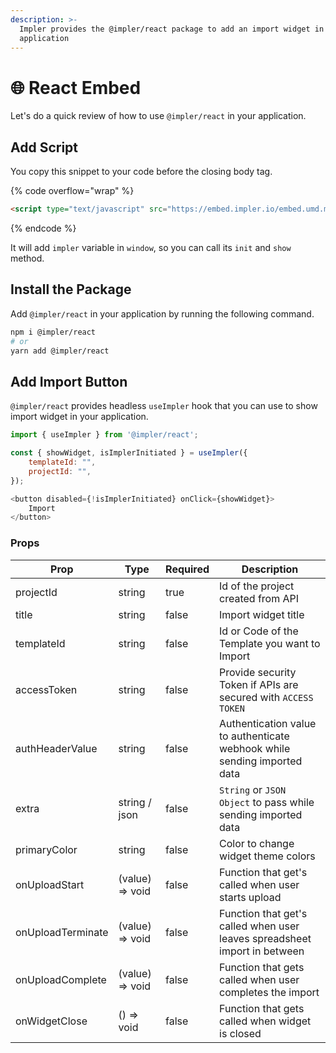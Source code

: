 ```yaml
---
description: >-
  Impler provides the @impler/react package to add an import widget in your
  application
---
```


# 🌐 React Embed

Let's do a quick review of how to use `@impler/react` in your application.

## Add Script

You copy this snippet to your code before the closing body tag.

{% code overflow="wrap" %}
```html
<script type="text/javascript" src="https://embed.impler.io/embed.umd.min.js" async></script>
```
{% endcode %}

It will add `impler` variable in `window`, so you can call its `init` and `show` method.

## Install the Package

Add `@impler/react` in your application by running the following command.

```bash
npm i @impler/react
# or
yarn add @impler/react
```

## Add Import Button

`@impler/react` provides headless `useImpler` hook that you can use to show import widget in your application.

```javascript
import { useImpler } from '@impler/react';

const { showWidget, isImplerInitiated } = useImpler({
    templateId: "",
    projectId: "",
});

<button disabled={!isImplerInitiated} onClick={showWidget}>
    Import
</button>
```

### Props

<table><thead><tr><th>Prop</th><th>Type</th><th data-type="checkbox">Required</th><th>Description</th></tr></thead><tbody><tr><td>projectId</td><td>string</td><td>true</td><td>Id of the project created from API</td></tr><tr><td>title</td><td>string</td><td>false</td><td>Import widget title</td></tr><tr><td>templateId</td><td>string</td><td>false</td><td>Id or Code of the Template you want to Import</td></tr><tr><td>accessToken</td><td>string</td><td>false</td><td>Provide security Token if APIs are secured with <code>ACCESS TOKEN</code></td></tr><tr><td>authHeaderValue</td><td>string</td><td>false</td><td>Authentication value to authenticate webhook while sending imported data</td></tr><tr><td>extra</td><td>string / json</td><td>false</td><td><code>String</code> or <code>JSON Object</code> to pass while sending imported data</td></tr><tr><td>primaryColor</td><td>string</td><td>false</td><td>Color to change widget theme colors</td></tr><tr><td>onUploadStart</td><td>(value) => void</td><td>false</td><td>Function that get's called when user starts upload</td></tr><tr><td>onUploadTerminate</td><td>(value) => void</td><td>false</td><td>Function that get's called when user leaves spreadsheet import in between</td></tr><tr><td>onUploadComplete</td><td>(value) => void</td><td>false</td><td>Function that gets called when user completes the import</td></tr><tr><td>onWidgetClose</td><td>() => void</td><td>false</td><td>Function that gets called when widget is closed</td></tr></tbody></table>

